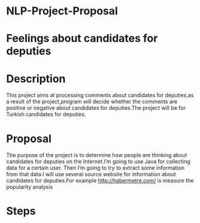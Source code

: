 # NLP-Project-Proposal
# Feelings about candidates for deputies

# Description

This project aims at processing comments about candidates for deputies,as a result of the project,program will decide whether the comments are positive or negative about candidates for deputies.The project will be for Turkish candidates for deputies.

# Proposal

The purpose of the project is to determine how people are thinking about candidates for deputies on the Internet.I’m going to use Java for collecting data for a certain user. Then I’m going to try to extract some information from that data.I will use several source website for information about candidates for deputies.For example http://habermetre.com/ is measure the popularity analysis

# Steps
